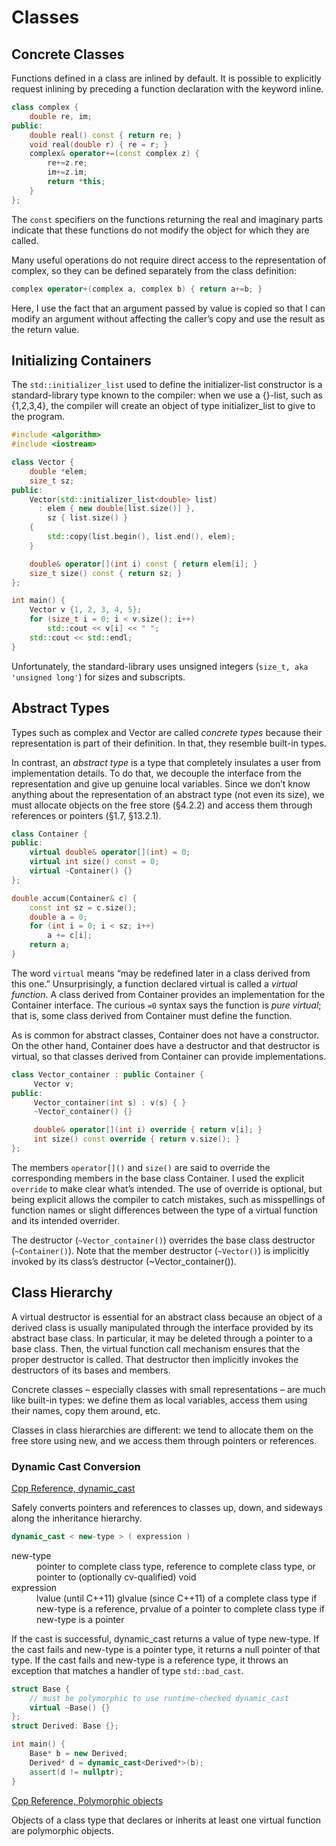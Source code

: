 # Classes
## Concrete Classes
Functions defined in a class are inlined by default. It is possible to explicitly request inlining by preceding a function declaration with the keyword inline.

```C++
class complex {
    double re, im;
public:
    double real() const { return re; }
    void real(double r) { re = r; }
    complex& operator+=(const complex z) {
        re+=z.re;
        im+=z.im;
        return *this;
    }
};
```

The `const` specifiers on the functions returning the real and imaginary parts indicate that these functions do not modify the object for which they are called.

Many useful operations do not require direct access to the representation of complex, so they can be defined separately from the class definition:
```C++
complex operator+(complex a, complex b) { return a+=b; }
```

Here, I use the fact that an argument passed by value is copied so that I can modify an argument without affecting the caller’s copy and use the result as the return value.

## Initializing Containers
The `std::initializer_list` used to define the initializer-list constructor is a standard-library type known to the compiler: when we use a {}-list, such as {1,2,3,4}, the compiler will create an object of type initializer_list to give to the program.

```c++
#include <algorithm>
#include <iostream>

class Vector {
    double *elem;
    size_t sz;
public:
    Vector(std::initializer_list<double> list)
      : elem { new double[list.size()] },
        sz { list.size() }
    {
        std::copy(list.begin(), list.end(), elem);
    }

    double& operator[](int i) const { return elem[i]; }
    size_t size() const { return sz; }
};

int main() {
    Vector v {1, 2, 3, 4, 5};
    for (size_t i = 0; i < v.size(); i++)
        std::cout << v[i] << " ";
    std::cout << std::endl;
}
```

Unfortunately, the standard-library uses unsigned integers (`size_t, aka 'unsigned long'`) for sizes and subscripts.

## Abstract Types
Types such as complex and Vector are called *concrete types* because their representation is part of their definition. In that, they resemble built-in types.

In contrast, an *abstract type* is a type that completely insulates a user from implementation details. To do that, we decouple the interface from the representation and give up genuine local variables. Since we don’t know anything about the representation of an abstract type (not even its size), we must allocate objects on the free store (§4.2.2) and access them through references or pointers (§1.7, §13.2.1).

```c++
class Container {
public:
    virtual double& operator[](int) = 0;
    virtual int size() const = 0;
    virtual ~Container() {}
};

double accum(Container& c) {
    const int sz = c.size();
    double a = 0;
    for (int i = 0; i < sz; i++)
        a += c[i];
    return a;
}
```

The word `virtual` means “may be redefined later in a class derived from this one.”
Unsurprisingly, a function declared virtual is called a *virtual function*. A class derived from Container provides an implementation for the Container interface. The curious `=0` syntax says the function is *pure virtual*; that is, some class derived from Container must define the function.

As is common for abstract classes, Container does not have a constructor. On the other hand, Container does have a destructor and that destructor is virtual, so that classes derived from Container can provide implementations.

```c++
class Vector_container : public Container {
     Vector v;
public:
     Vector_container(int s) : v(s) { }
     ~Vector_container() {}

     double& operator[](int i) override { return v[i]; }
     int size() const override { return v.size(); }
};
```

The members `operator[]()` and `size()` are said to override the corresponding members in the base class Container. I used the explicit `override` to make clear what’s intended. The use of override is optional, but being explicit allows the compiler to catch mistakes, such as misspellings of function names or slight differences between the type of a virtual function and its intended overrider.

The destructor (`~Vector_container()`) overrides the base class destructor (`~Container()`). Note that the member destructor (`~Vector()`) is implicitly invoked by its class’s destructor (~Vector_container()).

## Class Hierarchy

A virtual destructor is essential for an abstract class because an object of a derived class is usually manipulated through the interface provided by its abstract base class. In particular, it may be deleted through a pointer to a base class. Then, the virtual function call mechanism ensures that the proper destructor is called. That destructor then implicitly invokes the destructors of its bases and members.

Concrete classes – especially classes with small representations – are much like built-in types: we define them as local variables, access them using their names, copy them around, etc.

Classes in class hierarchies are different: we tend to allocate them on the free store using new, and we access them through pointers or references.

### Dynamic Cast Conversion
[Cpp Reference, dynamic_cast](https://en.cppreference.com/w/cpp/language/dynamic_cast)

Safely converts pointers and references to classes up, down, and sideways along the inheritance hierarchy.

```c++
dynamic_cast < new-type > ( expression )
```
<dl>
<dt>new-type</dt>
<dd>pointer to complete class type, reference to complete class type, or pointer to (optionally cv-qualified) void</dd>
<dt>expression</dt>
<dd>lvalue (until C++11) glvalue (since C++11) of a complete class type if new-type is a reference, prvalue of a pointer to complete class type if new-type is a pointer</dd>
</dl>

If the cast is successful, dynamic_cast returns a value of type new-type. If the cast fails and new-type is a pointer type, it returns a null pointer of that type. If the cast fails and new-type is a reference type, it throws an exception that matches a handler of type `std::bad_cast`.

```c++
struct Base {
    // must be polymorphic to use runtime-checked dynamic_cast
    virtual ~Base() {}
};
struct Derived: Base {};

int main() {
    Base* b = new Derived;
    Derived* d = dynamic_cast<Derived*>(b);
    assert(d != nullptr);
}
```

[Cpp Reference, Polymorphic objects](https://en.cppreference.com/w/cpp/language/object#Polymorphic_objects)

Objects of a class type that declares or inherits at least one virtual function are polymorphic objects.
